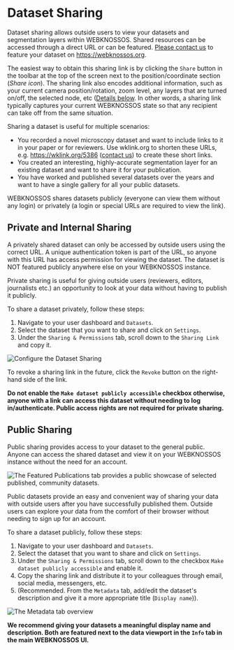 # Dataset Sharing

Dataset sharing allows outside users to view your datasets and segmentation layers within WEBKNOSSOS.
Shared resources can be accessed through a direct URL or can be featured.
[Please contact us](mailto:hello@webknossos.org) to feature your dataset on https://webknossos.org.

The easiest way to obtain this sharing link is by clicking the `Share` button in the toolbar at the top of the screen next to the position/coordinate section (_Share icon_).
The sharing link also encodes additional information, such as your current camera position/rotation, zoom level, any layers that are turned on/off, the selected node, etc ([Details below](#sharing_link_format). In other words, a sharing link typically captures your current WEBKNOSSOS state so that any recipient can take off from the same situation.

Sharing a dataset is useful for multiple scenarios:

- You recorded a novel microscopy dataset and want to include links to it in your paper or for reviewers. Use wklink.org to shorten these URLs, e.g. https://wklink.org/5386 ([contact us](mailto:hello@webknossos.org)) to create these short links.
- You created an interesting, highly-accurate segmentation layer for an existing dataset and want to share it for your publication.
- You have worked and published several datasets over the years and want to have a single gallery for all your public datasets.

WEBKNOSSOS shares datasets publicly (everyone can view them without any login) or privately (a login or special URLs are required to view the link).

## Private and Internal Sharing

A privately shared dataset can only be accessed by outside users using the correct URL.
A unique authentication token is part of the URL, so anyone with this URL has access permission for viewing the dataset.
The dataset is NOT featured publicly anywhere else on your WEBKNOSSOS instance.

Private sharing is useful for giving outside users (reviewers, editors, journalists etc.) an opportunity to look at your data without having to publish it publicly.

To share a dataset privately, follow these steps:

1. Navigate to your user dashboard and `Datasets`.
2. Select the dataset that you want to share and click on `Settings`.
3. Under the `Sharing & Permissions` tab, scroll down to the `Sharing Link` and copy it.

![Configure the Dataset Sharing](images/dataset_general.jpeg)

To revoke a sharing link in the future, click the `Revoke` button on the right-hand side of the link.

**Do not enable the `Make dataset publicly accessible` checkbox otherwise, anyone with a link can access this dataset without needing to log in/authenticate.
Public access rights are not required for private sharing.**

## Public Sharing

Public sharing provides access to your dataset to the general public.
Anyone can access the shared dataset and view it on your WEBKNOSSOS instance without the need for an account.

![The Featured Publications tab provides a public showcase of selected published, community datasets. ](images/getting_started-datasets.jpeg)

Public datasets provide an easy and convenient way of sharing your data with outside users after you have successfully published them.
Outside users can explore your data from the comfort of their browser without needing to sign up for an account.

To share a dataset publicly, follow these steps:

1. Navigate to your user dashboard and `Datasets`.
2. Select the dataset that you want to share and click on `Settings`.
3. Under the `Sharing & Permissions` tab, scroll down to the checkbox `Make dataset publicly accessible` and enable it.
4. Copy the sharing link and distribute it to your colleagues through email, social media, messengers, etc.
5. (Recommended. From the `Metadata` tab, add/edit the dataset's description and give it a more appropriate title (`Display name`)).

![The Metadata tab overview](images/metadata_tab.jpeg)

**We recommend giving your datasets a meaningful display name and description. Both are featured next to the data viewport in the `Info` tab in the main WEBKNOSSOS UI.**

